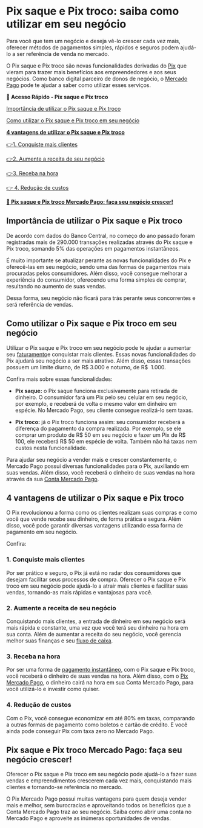 # Pix saque e Pix troco: saiba como utilizar em seu negócio

Para você que tem um negócio e deseja vê-lo crescer cada vez mais, oferecer métodos de pagamentos simples, rápidos e seguros podem ajudá-lo a ser referência de venda no mercado.

O Pix saque e Pix troco são novas funcionalidades derivadas do [Pix](https://meubolso.mercadopago.com.br/voce-e-vendedor-entenda-como-o-pix-pode-ajudar-o-seu-negocio) que vieram para trazer mais benefícios aos empreendedores e aos seus negócios. Como banco digital parceiro de donos de negócio, o [Mercado Pago](https://meubolso.mercadopago.com.br/pix-mercado-pago-bom-para-voce-e-para-seu-negocio) pode te ajudar a saber como utilizar esses serviços.

**💙 Acesso Rápido - Pix saque e Pix troco**

[Importância de utilizar o Pix saque e Pix troco](#A)

[Como utilizar o Pix saque e Pix troco em seu negócio](#B)

**[4 vantagens de utilizar o Pix saque e Pix troco](#C)**

[](#D)[👉](#G)[1. Conquiste mais clientes](#D)

[](#E)[👉](#G)[2. Aumente a receita de seu negócio](#E)

[](#F)[👉](#G)[3. Receba na hora](#F)

[👉 4. Redução de custos](#G)

**[💙 Pix saque e Pix troco Mercado Pago: faça seu negócio crescer!](#H)**

[](#)
## Importância de utilizar o Pix saque e Pix troco

De acordo com dados do Banco Central, no começo do ano passado foram registradas mais de 290.000 transações realizadas através do Pix saque e Pix troco, somando 5% das operações em pagamentos instantâneos.

É muito importante se atualizar perante as novas funcionalidades do Pix e oferecê-las em seu negócio, sendo uma das formas de pagamentos mais procuradas pelos consumidores. Além disso, você consegue melhorar a experiência do consumidor, oferecendo uma forma simples de comprar, resultando no aumento de suas vendas.

Dessa forma, seu negócio não ficará para trás perante seus concorrentes e será referência de vendas.

[](#)
## Como utilizar o Pix saque e Pix troco em seu negócio

Utilizar o Pix saque e Pix troco em seu negócio pode te ajudar a aumentar seu [faturamento](https://meubolso.mercadopago.com.br/faturamento)e conquistar mais clientes. Essas novas funcionalidades do Pix ajudará seu negócio a ser mais atrativo. Além disso, essas transações possuem um limite diurno, de R$ 3.000 e noturno, de R$  1.000.

Confira mais sobre essas funcionalidades:

- **Pix saque:** o Pix saque funciona exclusivamente para retirada de dinheiro. O consumidor fará um Pix pelo seu celular em seu negócio, por exemplo, e receberá de volta o mesmo valor em dinheiro em espécie. No Mercado Pago, seu cliente consegue realizá-lo sem taxas. 

- **Pix troco:** já o Pix troco funciona assim: seu consumidor receberá a diferença do pagamento da compra realizada. Por exemplo, se ele comprar um produto de R$ 50 em seu negócio e fazer um Pix de R$ 100, ele receberá R$ 50 em espécie de volta. Também não há taxas nem custos nesta funcionalidade. 

Para ajudar seu negócio a vender mais e crescer constantemente, o Mercado Pago possui diversas funcionalidades para o Pix, auxiliando em suas vendas. Além disso, você receberá o dinheiro de suas vendas na hora através da sua [Conta Mercado Pago](https://meubolso.mercadopago.com.br/conta-digital-pj-como-escolher-a-sua).

[](#)
## 4 vantagens de utilizar o Pix saque e Pix troco

O Pix revolucionou a forma como os clientes realizam suas compras e como você que vende recebe seu dinheiro, de forma prática e segura. Além disso, você pode garantir diversas vantagens utilizando essa forma de pagamento em seu negócio.

Confira:

[](#)
### **1. Conquiste mais clientes**

Por ser prático e seguro, o Pix já está no radar dos consumidores que desejam facilitar seus processos de compra. Oferecer o Pix saque e Pix troco em seu negócio pode ajudá-lo a atrair mais clientes e facilitar suas vendas, tornando-as mais rápidas e vantajosas para você.

[](#)
### **2.** **Aumente a receita de seu negócio**

Conquistando mais clientes, a entrada de dinheiro em seu negócio será mais rápida e constante, uma vez que você terá seu dinheiro na hora em sua conta. Além de aumentar a receita do seu negócio, você gerencia melhor suas finanças e seu [fluxo de caixa](https://meubolso.mercadopago.com.br/fluxo-de-caixa).

[](#)
### **3.** **Receba na hora**

Por ser uma forma de [pagamento instantâneo](https://meubolso.mercadopago.com.br/pagamentos-instantaneos-com-pix-entenda-o-que-e-e-como-funciona), com o Pix saque e Pix troco, você receberá o dinheiro de suas vendas na hora. Além disso, com o [Pix Mercado Pago](https://meubolso.mercadopago.com.br/conheca-as-solucoes-pix-mercado-pago), o dinheiro cairá na hora em sua Conta Mercado Pago, para você utilizá-lo e investir como quiser.

[](#)
### **4.** **Redução de custos**

Com o Pix, você consegue economizar em até 80% em taxas, comparando a outras formas de pagamento como boletos e cartão de crédito. E você ainda pode conseguir Pix com taxa zero no Mercado Pago.

[](#)
## Pix saque e Pix troco Mercado Pago: faça seu negócio crescer!

Oferecer o Pix saque e Pix troco em seu negócio pode ajudá-lo a fazer suas vendas e empreendimentos crescerem cada vez mais, conquistando mais clientes e tornando-se referência no mercado.

O Pix Mercado Pago possui muitas vantagens para quem deseja vender mais e melhor, sem burocracias e aproveitando todos os benefícios que a Conta Mercado Pago traz ao seu negócio. Saiba como abrir uma conta no Mercado Pago e aproveite as inúmeras oportunidades de vendas.